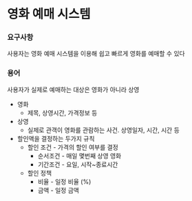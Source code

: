 # 영화 예매 시스템
### 요구사항
사용자는 영화 예매 시스템을 이용해 쉽고 빠르게 영화를 예매할 수 있다

### 용어
사용자가 실제로 예매하는 대상은 영화가 아니라 상영
* 영화
    * 제목, 상영시간, 가격정보 등
* 상영
    * 실제로 관객이 영화를 관람하는 사건. 상영일자, 시간, 시간 등
* 할인액을 결정하는 두가지 규칙
    * 할인 조건 - 가격의 할인 여부를 결정
        * 순서조건 - 매일 몇번째 상영 영화
        * 기간조건 - 요일, 시작~종료시간
    * 할인 정책
        * 비율 - 일정 비율 (%)
        * 금액 - 일정 금액
    
